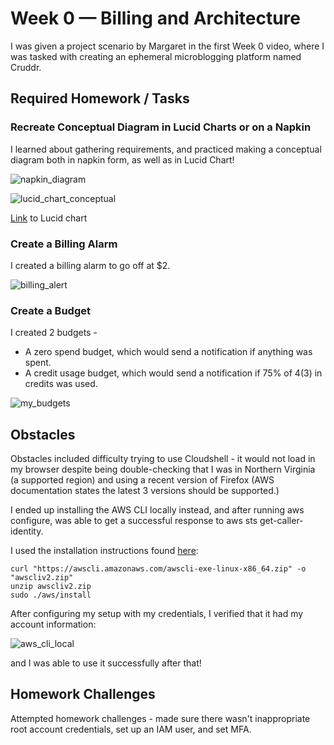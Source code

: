 # Week 0 — Billing and Architecture

I was given a project scenario by Margaret in the first Week 0 video, where I was tasked with creating an ephemeral microblogging platform named Cruddr.

## Required Homework / Tasks


### Recreate Conceptual Diagram in Lucid Charts or on a Napkin

I learned about gathering requirements, and practiced making a conceptual diagram both in napkin form, as well as in Lucid Chart!

![napkin_diagram](https://user-images.githubusercontent.com/125823746/222904671-9bce686c-b79e-44b9-a3fe-4443abbeb452.png)




![lucid_chart_conceptual](https://user-images.githubusercontent.com/125823746/220016278-7d1a4d88-d453-4758-a86b-09e73cd4a107.png)

[Link](https://lucid.app/lucidchart/38f91f7f-1fbf-462f-9a79-95c049e92218/edit?viewport_loc=464%2C-272%2C2219%2C1047%2C0_0&invitationId=inv_c3b3a6fa-2c56-4bd1-a690-5b83e93ee8a4) to Lucid chart

### Create a Billing Alarm

I created a billing alarm to go off at $2.

![billing_alert](https://user-images.githubusercontent.com/125823746/222908193-3195f212-109d-46e9-afc7-a2f5e8fcfb13.png)







### Create a Budget

I created 2 budgets - 

- A zero spend budget, which would send a notification if anything was spent.
- A credit usage budget, which would send a notification if 75% of $4 ($3) in credits was used.


![my_budgets](https://user-images.githubusercontent.com/125823746/222908298-44189e0e-f459-46eb-99ba-561d4c039907.png)









## Obstacles

Obstacles included difficulty trying to use Cloudshell - it would not load in my browser despite being double-checking that I was in Northern Virginia (a supported region) and using a recent version of Firefox (AWS documentation states the latest 3 versions should be supported.)

I ended up installing the AWS CLI locally instead, and after running aws configure, was able to get a successful response to aws sts get-caller-identity.

I used the installation instructions found [here](https://docs.aws.amazon.com/cli/latest/userguide/getting-started-install.html):

```
curl "https://awscli.amazonaws.com/awscli-exe-linux-x86_64.zip" -o "awscliv2.zip"
unzip awscliv2.zip
sudo ./aws/install
```

After configuring my setup with my credentials, I verified that it had my account information:




![aws_cli_local](https://user-images.githubusercontent.com/125823746/222904382-6c1ba8da-7de9-493e-b17d-dd1b8506c311.png)


and I was able to use it successfully after that!

## Homework Challenges

Attempted homework challenges - made sure there wasn't inappropriate root account credentials, set up an IAM user, and set MFA.
